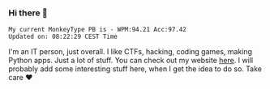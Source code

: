 ### Hi there 👋
<!-- PB START -->
```
My current MonkeyType PB is - WPM:94.21 Acc:97.42
Updated on: 08:22:29 CEST Time
```
<!-- PB END -->
I'm an IT person, just overall. I like CTFs, hacking, coding games, making Python apps. Just a lot of stuff.
You can check out my website [here](https://skill3472.github.io/).
I will probably add some interesting stuff here, when I get the idea to do so. Take care ❤️
